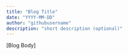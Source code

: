 ```yaml
---
title: "Blog Title"
date: "YYYY-MM-DD"
author: "githubusername"
description: "short description (optional)"
---
```


[Blog Body]
